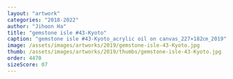 ```yaml
---
layout: "artwork"
categories: "2018-2022"
author: "Jihoon Ha"
title: "gemstone isle #43-Kyoto"
caption: "gemstone isle #43-Kyoto_acrylic oil on canvas_227×182㎝_2019"
image: /assets/images/artworks/2019/gemstone-isle-43-Kyoto.jpg
thumb: /assets/images/artworks/2019/thumbs/gemstone-isle-43-Kyoto.jpg
order: 4470
sizeScore: 07
---
```

